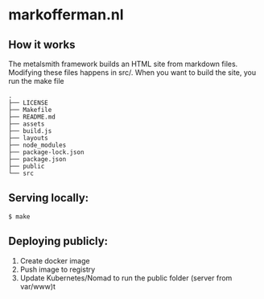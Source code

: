 # markofferman.nl


## How it works

The metalsmith framework builds an HTML site from markdown files. Modifying these files happens in src/.
When you want to build the site, you run the make file

```
.
├── LICENSE
├── Makefile
├── README.md
├── assets
├── build.js
├── layouts
├── node_modules
├── package-lock.json
├── package.json
├── public
└── src  
```


## Serving locally:

``` 
$ make
```


## Deploying publicly:

1. Create docker image 
2. Push image to registry
3. Update Kubernetes/Nomad to run the public folder (server from var/www)t

